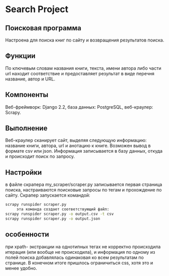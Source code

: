 # Search Project 
## Поисковая программа 
Настроена для поиска книг по сайту и возвращения результатов поиска. 

## Функции
По ключевым словам названия книги, текста, имени автора либо части url находит соответствие и предоставляет результат в виде перечня название, автор и URL.

## Компоненты
Веб-фреймворк: Django 2.2, база данных: PostgreSQL, веб-краулер: Scrapy.

## Выполнение
Веб-краулер сканирует сайт, выделяя следующую информацию: название книги, автора, url и анотацию к книге. Возможен вывод в формате csv или json.
Информация записывается в базу данных, откуда и происходит поиск по запросу.

## Hастройки
в файле скрапера my_scraper/scraper.py записывается первая страница поиска, настраиваются поисковые запросы по тегам и прохождение по сайту. Скрапер запускается командой:
```bash
scrapy runspider scraper.py 
     эта команда создает соответствующий файл:
scrapy runspider scraper.py -o output.csv -t csv
scrapy runspider scraper.py -o output.json
```
## особенности
при xpath- экстракции на однотипных тегах не корректно происходила итерация (или вообще не происходила), и информация по одному из полей поиска добавлялась одинаковая ко всем результатам по странице. В конечном итоге пришлось ограничиться css, хотя это и менее удобно.




